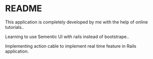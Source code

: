 # README

This application is completely developed by me with the help of online tutorials..

Learning to use Sementic UI with rails instead of bootstrape..

Implementing action cable to implement real time feature in Rails application. 
